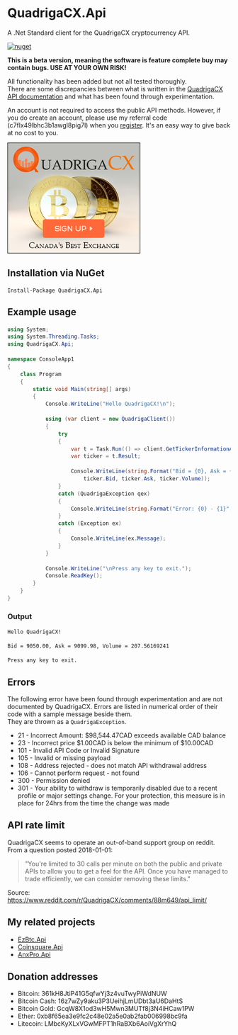 # QuadrigaCX.Api
A .Net Standard client for the QuadrigaCX cryptocurrency API. 



[![nuget](https://img.shields.io/nuget/v/QuadrigaCX.Api.svg)](https://www.nuget.org/packages/QuadrigaCX.Api/)

**This is a beta version, meaning the software is feature complete buy may contain bugs. USE AT YOUR OWN RISK!**

All functionality has been added but not all tested thoroughly.  
There are some discrepancies between what is written in the [QuadrigaCX API documentation](https://www.quadrigacx.com/api_info) and what has been found through experimentation.


An account is not required to access the public API methods. 
However, if you do create an account, please use my referral code (c7flx49lbhc3b1awgl8pig7l) when you [register](https://www.quadrigacx.com/?ref=c7flx49lbhc3b1awgl8pig7l). 
It's an easy way to give back at no cost to you.

[![Sign-up with QuadrigaCX](https://github.com/RobJohnston/QuadrigaCX.Api/blob/master/QCX%20300x250%20White%20CDN%20Sign%20Up.jpg)](https://www.quadrigacx.com/?ref=c7flx49lbhc3b1awgl8pig7l)

## Installation via NuGet
```
Install-Package QuadrigaCX.Api
```

## Example usage

```csharp
using System;
using System.Threading.Tasks;
using QuadrigaCX.Api;

namespace ConsoleApp1
{
    class Program
    {
        static void Main(string[] args)
        {
            Console.WriteLine("Hello QuadrigaCX!\n");

            using (var client = new QuadrigaClient())
            {
                try
                {
                    var t = Task.Run(() => client.GetTickerInformationAsync("btc_cad"));
                    var ticker = t.Result;

                    Console.WriteLine(string.Format("Bid = {0}, Ask = {1}, Volume = {2}", 
                        ticker.Bid, ticker.Ask, ticker.Volume));
                }
                catch (QuadrigaException qex)
                {
                    Console.WriteLine(string.Format("Error: {0} - {1}", qex.Code, qex.Message));
                }
                catch (Exception ex)
                {
                    Console.WriteLine(ex.Message);
                }
            }

            Console.WriteLine("\nPress any key to exit.");
            Console.ReadKey();
        }
    }
}
```

### Output
```
Hello QuadrigaCX!

Bid = 9050.00, Ask = 9099.98, Volume = 207.56169241

Press any key to exit.
```

## Errors

The following error have been found through experimentation and are not documented by QuadrigaCX.
Errors are listed in numerical order of their code with a sample message beside them.  
They are thrown as a `QuadrigaException`.

* 21 - Incorrect Amount: $98,544.47CAD exceeds available CAD balance
* 23 - Incorrect price $1.00CAD is below the minimum of $10.00CAD
* 101 - Invalid API Code or Invalid Signature
* 105 - Invalid or missing payload
* 108 - Address rejected - does not match API withdrawal address
* 106 - Cannot perform request - not found
* 300 - Permission denied
* 301 - Your ability to withdraw is temporarily disabled due to a recent profile or major settings change. For your protection, this measure is in place for 24hrs from the time the change was made

## API rate limit

QuadrigaCX seems to operate an out-of-band support group on reddit. From a question posted 2018-01-01:

>"You're limited to 30 calls per minute on both the public and private APIs to allow you to get a feel for the API. 
> Once you have managed to trade efficiently, we can consider removing these limits."

Source:  https://www.reddit.com/r/QuadrigaCX/comments/88m649/api_limit/

## My related projects

* [EzBtc.Api](https://github.com/RobJohnston/EzBtc.Api)
* [Coinsquare.Api](https://github.com/RobJohnston/Coinsquare.Api)
* [AnxPro.Api](https://github.com/RobJohnston/AnxPro.Api)

## Donation addresses

* Bitcoin:  361kH8JtiP41G5qfwYj3z4vuTwyPiWdNUW
* Bitcoin Cash:  16z7wZy9aku3P3UeihjLmUDbt3aU6DaHtS
* Bitcoin Gold:  GcqW8X1od3wH5Mwn3MUTf8j3N4iHCaw1PW
* Ether:  0xb8f65ea3e9fc2c48e02a5e0ab2fab006998bc9fa
* Litecoin:  LMbcKyXLxVGwMFPT1hRaBXb6AoiVgXrYhQ
